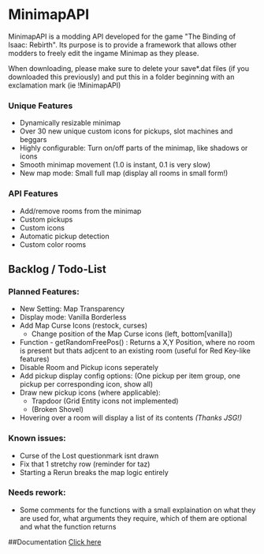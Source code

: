 # MinimapAPI
MinimapAPI is a modding API developed for the game "The Binding of Isaac: Rebirth". Its purpose is to provide a framework that allows other modders to freely edit the ingame Minimap as they please.

When downloading, please make sure to delete your save*.dat files (if you downloaded this previously) and put this in a folder beginning with an exclamation mark (ie !MinimapAPI)

### Unique Features
* Dynamically resizable minimap
* Over 30 new unique custom icons for pickups, slot machines and beggars
* Highly configurable: Turn on/off parts of the minimap, like shadows or icons
* Smooth minimap movement (1.0 is instant, 0.1 is very slow)
* New map mode: Small full map (display all rooms in small form!)

### API Features
* Add/remove rooms from the minimap
* Custom pickups
* Custom icons
* Automatic pickup detection
* Custom color rooms


## Backlog / Todo-List
### Planned Features:
* New Setting: Map Transparency
* Display mode: Vanilla Borderless
* Add Map Curse Icons (restock, curses)
  * Change position of the Map Curse icons (left, bottom[vanilla])
* Function - getRandomFreePos() : Returns a X,Y Position, where no room is present but thats adjcent to an existing room (useful for Red Key-like features)
* Disable Room and Pickup icons seperately
* Add pickup display config options: (One pickup per item group, one pickup per corresponding icon, show all)
* Draw new pickup icons (where applicable):
  * Trapdoor (Grid Entity icons not implemented)
  * (Broken Shovel)
* Hovering over a room will display a list of its contents *(Thanks JSG!)*

### Known issues:
* Curse of the Lost questionmark isnt drawn
* Fix that 1 stretchy row (reminder for taz)
* Starting a Rerun breaks the map logic entirely

### Needs rework:
* Some comments for the functions with a small explaination on what they are used for, what arguments they require, which of them are optional and what the function returns

##Documentation
[Click here](https://github.com/TazTxUK/MinimapAPI/wiki)
